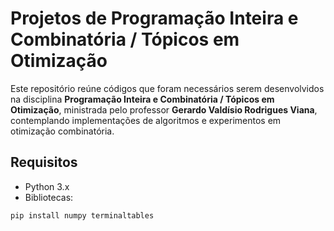 # Projetos de Programação Inteira e Combinatória / Tópicos em Otimização

Este repositório reúne códigos que foram necessários serem desenvolvidos na disciplina **Programação Inteira e Combinatória / Tópicos em Otimização**, ministrada pelo professor **Gerardo Valdísio Rodrigues Viana**, contemplando implementações de algoritmos e experimentos em otimização combinatória.

## Requisitos

* Python 3.x
* Bibliotecas:
```bash
pip install numpy terminaltables
